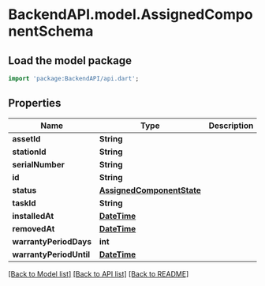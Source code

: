 # BackendAPI.model.AssignedComponentSchema

## Load the model package
```dart
import 'package:BackendAPI/api.dart';
```

## Properties
 Name                    | Type                                                    | Description | Notes      
-------------------------|---------------------------------------------------------|-------------|------------
 **assetId**             | **String**                                              |             | 
 **stationId**           | **String**                                              |             |
 **serialNumber**        | **String**                                              |             | [optional] 
 **id**                  | **String**                                              |             | 
 **status**              | [**AssignedComponentState**](AssignedComponentState.md) |             | 
 **taskId**              | **String**                                              |             | [optional] 
 **installedAt**         | [**DateTime**](DateTime.md)                             |             | 
 **removedAt**           | [**DateTime**](DateTime.md)                             |             | [optional] 
 **warrantyPeriodDays**  | **int**                                                 |             | 
 **warrantyPeriodUntil** | [**DateTime**](DateTime.md)                             |             | [optional] 

[[Back to Model list]](../README.md#documentation-for-models) [[Back to API list]](../README.md#documentation-for-api-endpoints) [[Back to README]](../README.md)


